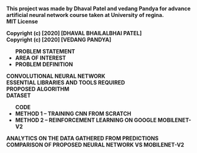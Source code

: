 ﻿<b><br>This project was made by Dhaval Patel and vedang Pandya for advance artificial neural network course taken at University of regina.<b><br>
MIT License

Copyright (c) [2020] [DHAVAL BHAILALBHAI PATEL]<br>
Copyright (c) [2020] [VEDANG PANDYA]
<ul><b>PROBLEM STATEMENT<b><br>
<li><b>AREA OF INTEREST <b><br></li>
<li><b>PROBLEM DEFINITION<b><br></li>
</ul>  
<b>CONVOLUTIONAL NEURAL NETWORK<b><br>
<b>ESSENTIAL LIBRARIES AND TOOLS REQUIRED<b><br>
<b>PROPOSED ALGORITHM<b><br>
<b>DATASET<b><br>
  
<ul><b>CODE<b><br>
<li><b>METHOD 1 – TRAINING CNN FROM SCRATCH<b><br></li>
<li><b>METHOD 2 – REINFORCEMENT LEARNING ON GOOGLE MOBILENET-V2<b><br></li>
</ul>
<b>ANALYTICS ON THE DATA GATHERED FROM PREDICTIONS<b><br>
<b>COMPARISON OF PROPOSED NEURAL NETWORK VS MOBILENET-V2<b><br>
